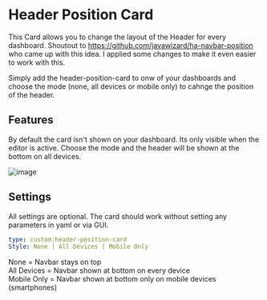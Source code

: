 # Header Position Card
This Card allows you to change the layout of the Header for every dashboard.
Shoutout to https://github.com/javawizard/ha-navbar-position who came up with this idea.
I applied some changes to make it even easier to work with this.

Simply add the header-position-card to onw of your dashboards and choose the mode (none, all devices or mobile only) to cahnge the position of the header.

## Features

By default the card isn't shown on your dashboard. Its only visible when the editor is active. Choose the mode and the header will be shown at the bottom on all devices.

![image](https://github.com/user-attachments/assets/516b1723-a7c3-487b-8c86-761e27504d8b)


## Settings

All settings are optional. The card should work without setting any parameters in yaml or via GUI. 

```yaml
type: custom:header-position-card
Style: None | All Devices | Mobile Only
```

None = Navbar stays on top <br>
All Devices = Navbar shown at bottom on every device <br>
Mobile Only = Navbar shown at bottom only on mobile devices (smartphones) <br>

